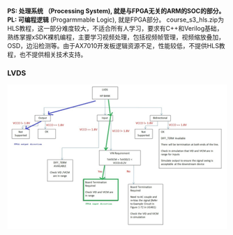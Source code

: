 **PS: 处理系统 （Processing System), 就是与FPGA无关的ARM的SOC的部分。 PL: 可编程逻辑** (Progarmmable Logic), 就是FPGA部分。
course_s3_hls.zip为HLS教程，这一部分难度较大，不适合所有人学习，要求有C++和Verilog基础，熟练掌握xSDK裸机编程，主要学习视频处理，包括视频帧管理，视频缩放叠加，OSD，边沿检测等。由于AX7010开发板逻辑资源不足，性能较低，不提供HLS教程，也不提供相关技术支持。

### LVDS
![](Pasted%20image%2020240303232137.png)